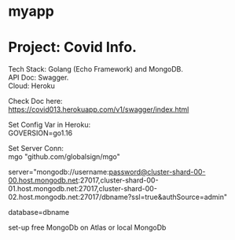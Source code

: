 # myapp

# Project: Covid Info. 

Tech Stack: Golang (Echo Framework) and MongoDB. \
API Doc: Swagger. \
Cloud: Heroku


Check Doc here: \
https://covid013.herokuapp.com/v1/swagger/index.html 

Set Config Var in Heroku: \
GOVERSION=go1.16 

Set Server Conn: \
mgo "github.com/globalsign/mgo" 

server="mongodb://username:password@cluster-shard-00-00.host.mongodb.net:27017,cluster-shard-00-01.host.mongodb.net:27017,cluster-shard-00-02.host.mongodb.net:27017/dbname?ssl=true&authSource=admin"

database=dbname 

set-up free MongoDb on Atlas or local MongoDb


